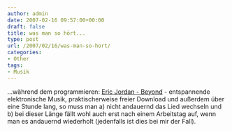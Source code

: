 ```yaml
---
author: admin
date: 2007-02-16 09:57:00+00:00
draft: false
title: was man so hört...
type: post
url: /2007/02/16/was-man-so-hort/
categories:
- Other
tags:
- Musik
---
```


...während dem programmieren: [Eric Jordan - Beyond](http://www.neverrain.com/2007/02/february_mix_beyond.html) - entspannende elektronische Musik, praktischerweise freier Download und außerdem über eine Stunde lang, so muss man a) nicht andauernd das Lied wechseln und b) bei dieser Länge fällt wohl auch erst nach einem Arbeitstag auf, wenn man es andauernd wiederholt (jedenfalls ist dies bei mir der Fall).
